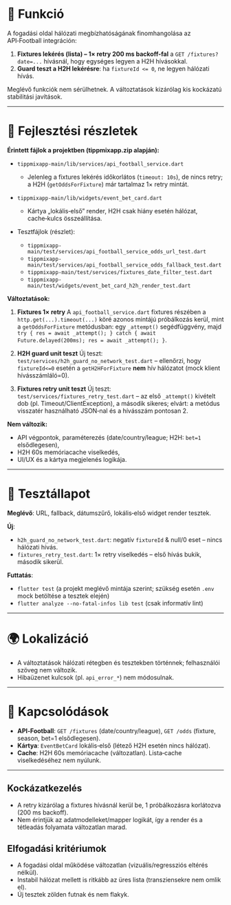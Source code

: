 # 🎯 Funkció

A fogadási oldal hálózati megbízhatóságának finomhangolása az API‑Football integráción:

1. **Fixtures lekérés (lista) – 1× retry 200 ms backoff-fal** a `GET /fixtures?date=...` hívásnál, hogy egységes legyen a H2H hívásokkal.
2. **Guard teszt a H2H lekérésre**: ha `fixtureId <= 0`, ne legyen hálózati hívás.

Meglévő funkciók nem sérülhetnek. A változtatások kizárólag kis kockázatú stabilitási javítások.

---

# 🧠 Fejlesztési részletek

**Érintett fájlok a projektben (tippmixapp.zip alapján):**

* `tippmixapp-main/lib/services/api_football_service.dart`

  * Jelenleg a fixtures lekérés időkorlátos (`timeout: 10s`), de nincs retry; a H2H (`getOddsForFixture`) már tartalmaz 1× retry mintát.
* `tippmixapp-main/lib/widgets/event_bet_card.dart`

  * Kártya „lokális‑első” render, H2H csak hiány esetén hálózat, cache‑kulcs összeállítása.
* Tesztfájlok (részlet):

  * `tippmixapp-main/test/services/api_football_service_odds_url_test.dart`
  * `tippmixapp-main/test/services/api_football_service_odds_fallback_test.dart`
  * `tippmixapp-main/test/services/fixtures_date_filter_test.dart`
  * `tippmixapp-main/test/widgets/event_bet_card_h2h_render_test.dart`

**Változtatások:**

1. **Fixtures 1× retry**
   A `api_football_service.dart` fixtures részében a `http.get(...).timeout(...)` köré azonos mintájú próbálkozás kerül, mint a `getOddsForFixture` metódusban: egy `_attempt()` segédfüggvény, majd `try { res = await _attempt(); } catch { await Future.delayed(200ms); res = await _attempt(); }`.

2. **H2H guard unit teszt**
   Új teszt: `test/services/h2h_guard_no_network_test.dart` – ellenőrzi, hogy `fixtureId<=0` esetén a `getH2HForFixture` **nem** hív hálózatot (mock klient hívásszámláló=0).

3. **Fixtures retry unit teszt**
   Új teszt: `test/services/fixtures_retry_test.dart` – az első `_attempt()` kivételt dob (pl. Timeout/ClientException), a második sikeres; elvárt: a metódus visszatér használható JSON‑nal és a hívásszám pontosan 2.

**Nem változik:**

* API végpontok, paraméterezés (date/country/league; H2H: `bet=1` elsődlegesen),
* H2H 60s memóriacache viselkedés,
* UI/UX és a kártya megjelenés logikája.

---

# 🧪 Tesztállapot

**Meglévő**: URL, fallback, dátumszűrő, lokális‑első widget render tesztek.

**Új**:

* `h2h_guard_no_network_test.dart`: negatív `fixtureId` & null/0 eset – nincs hálózati hívás.
* `fixtures_retry_test.dart`: 1× retry viselkedés – első hívás bukik, második sikerül.

**Futtatás**:

* `flutter test`  (a projekt meglévő mintája szerint; szükség esetén `.env` mock betöltése a tesztek elején)
* `flutter analyze --no-fatal-infos lib test`  (csak informatív lint)

---

# 🌍 Lokalizáció

* A változtatások hálózati rétegben és tesztekben történnek; felhasználói szöveg nem változik.
* Hibaüzenet kulcsok (pl. `api_error_*`) nem módosulnak.

---

# 📎 Kapcsolódások

* **API‑Football**: `GET /fixtures` (date/country/league), `GET /odds` (fixture, season, bet=1 elsődlegesen).
* **Kártya**: `EventBetCard` lokális‑első (létező H2H esetén nincs hálózat).
* **Cache**: H2H 60s memóriacache (változatlan). Lista‑cache viselkedéséhez nem nyúlunk.

---

## Kockázatkezelés

* A retry kizárólag a fixtures hívásnál kerül be, 1 próbálkozásra korlátozva (200 ms backoff).
* Nem érintjük az adatmodelleket/mapper logikát, így a render és a tétleadás folyamata változatlan marad.

## Elfogadási kritériumok

* A fogadási oldal működése változatlan (vizuális/regressziós eltérés nélkül).
* Instabil hálózat mellett is ritkább az üres lista (transziensekre nem omlik el).
* Új tesztek zölden futnak és nem flakyk.
